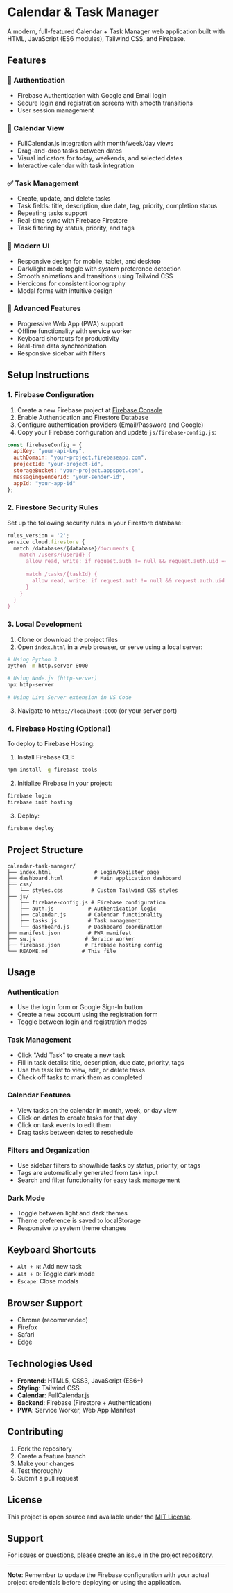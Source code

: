 # Calendar & Task Manager

A modern, full-featured Calendar + Task Manager web application built with HTML, JavaScript (ES6 modules), Tailwind CSS, and Firebase.

## Features

### 🔐 Authentication
- Firebase Authentication with Google and Email login
- Secure login and registration screens with smooth transitions
- User session management

### 📅 Calendar View
- FullCalendar.js integration with month/week/day views
- Drag-and-drop tasks between dates
- Visual indicators for today, weekends, and selected dates
- Interactive calendar with task integration

### ✅ Task Management
- Create, update, and delete tasks
- Task fields: title, description, due date, tag, priority, completion status
- Repeating tasks support
- Real-time sync with Firebase Firestore
- Task filtering by status, priority, and tags

### 🎨 Modern UI
- Responsive design for mobile, tablet, and desktop
- Dark/light mode toggle with system preference detection
- Smooth animations and transitions using Tailwind CSS
- Heroicons for consistent iconography
- Modal forms with intuitive design

### 🚀 Advanced Features
- Progressive Web App (PWA) support
- Offline functionality with service worker
- Keyboard shortcuts for productivity
- Real-time data synchronization
- Responsive sidebar with filters

## Setup Instructions

### 1. Firebase Configuration

1. Create a new Firebase project at [Firebase Console](https://console.firebase.google.com/)
2. Enable Authentication and Firestore Database
3. Configure authentication providers (Email/Password and Google)
4. Copy your Firebase configuration and update `js/firebase-config.js`:

```javascript
const firebaseConfig = {
  apiKey: "your-api-key",
  authDomain: "your-project.firebaseapp.com",
  projectId: "your-project-id",
  storageBucket: "your-project.appspot.com",
  messagingSenderId: "your-sender-id",
  appId: "your-app-id"
};
```

### 2. Firestore Security Rules

Set up the following security rules in your Firestore database:

```javascript
rules_version = '2';
service cloud.firestore {
  match /databases/{database}/documents {
    match /users/{userId} {
      allow read, write: if request.auth != null && request.auth.uid == userId;
      
      match /tasks/{taskId} {
        allow read, write: if request.auth != null && request.auth.uid == userId;
      }
    }
  }
}
```

### 3. Local Development

1. Clone or download the project files
2. Open `index.html` in a web browser, or serve using a local server:

```bash
# Using Python 3
python -m http.server 8000

# Using Node.js (http-server)
npx http-server

# Using Live Server extension in VS Code
```

3. Navigate to `http://localhost:8000` (or your server port)

### 4. Firebase Hosting (Optional)

To deploy to Firebase Hosting:

1. Install Firebase CLI:
```bash
npm install -g firebase-tools
```

2. Initialize Firebase in your project:
```bash
firebase login
firebase init hosting
```

3. Deploy:
```bash
firebase deploy
```

## Project Structure

```
calendar-task-manager/
├── index.html              # Login/Register page
├── dashboard.html          # Main application dashboard
├── css/
│   └── styles.css         # Custom Tailwind CSS styles
├── js/
│   ├── firebase-config.js # Firebase configuration
│   ├── auth.js           # Authentication logic
│   ├── calendar.js       # Calendar functionality
│   ├── tasks.js          # Task management
│   └── dashboard.js      # Dashboard coordination
├── manifest.json         # PWA manifest
├── sw.js                # Service worker
├── firebase.json        # Firebase hosting config
└── README.md           # This file
```

## Usage

### Authentication
- Use the login form or Google Sign-In button
- Create a new account using the registration form
- Toggle between login and registration modes

### Task Management
- Click "Add Task" to create a new task
- Fill in task details: title, description, due date, priority, tags
- Use the task list to view, edit, or delete tasks
- Check off tasks to mark them as completed

### Calendar Features
- View tasks on the calendar in month, week, or day view
- Click on dates to create tasks for that day
- Click on task events to edit them
- Drag tasks between dates to reschedule

### Filters and Organization
- Use sidebar filters to show/hide tasks by status, priority, or tags
- Tags are automatically generated from task input
- Search and filter functionality for easy task management

### Dark Mode
- Toggle between light and dark themes
- Theme preference is saved to localStorage
- Responsive to system theme changes

## Keyboard Shortcuts

- `Alt + N`: Add new task
- `Alt + D`: Toggle dark mode
- `Escape`: Close modals

## Browser Support

- Chrome (recommended)
- Firefox
- Safari
- Edge

## Technologies Used

- **Frontend**: HTML5, CSS3, JavaScript (ES6+)
- **Styling**: Tailwind CSS
- **Calendar**: FullCalendar.js
- **Backend**: Firebase (Firestore + Authentication)
- **PWA**: Service Worker, Web App Manifest

## Contributing

1. Fork the repository
2. Create a feature branch
3. Make your changes
4. Test thoroughly
5. Submit a pull request

## License

This project is open source and available under the [MIT License](LICENSE).

## Support

For issues or questions, please create an issue in the project repository.

---

**Note**: Remember to update the Firebase configuration with your actual project credentials before deploying or using the application.
